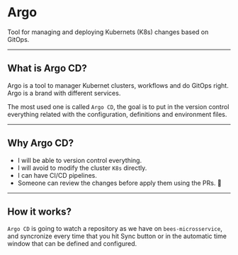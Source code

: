 # Argo

Tool for managing and deploying Kubernets (K8s) changes based on GitOps.

---

## What is Argo CD?

Argo is a tool to manager Kubernet clusters, workflows and do GitOps right. Argo is a brand with different services. 

The most used one is called `Argo CD`, the goal is to put in the version control everything related with the configuration, definitions and environment files.

---

## Why Argo CD?

- I will be able to version control everything.
- I will avoid to modify the cluster `K8s` directly.
- I can have CI/CD pipelines.
- Someone can review the changes before apply them using the PRs. 🌸

---

## How it works?

`Argo CD` is going to watch a repository as we have on `bees-microsservice`, and syncronize every time that you hit Sync button or in the automatic time window that can be defined and configured.

